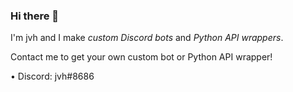 ### Hi there 👋
I'm jvh and I make *custom Discord bots* and *Python API wrappers*.

Contact me to get your own custom bot
or Python API wrapper!

• Discord: jvh#8686
